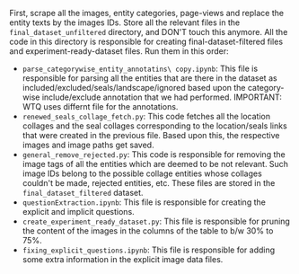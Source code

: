 First, scrape all the images, entity categories, page-views and replace the entity texts by the images IDs. Store all the relevant files in the `final_dataset_unfiltered` directory, and DON'T touch this anymore. All the code in this directory is responsible for creating final-dataset-filtered files and experiment-ready-dataset files. Run them in this order:
* `parse_categorywise_entity_annotatins\ copy.ipynb`: This file is responsible for parsing all the entities that are there in the dataset as included/excluded/seals/landscape/ignored based upon the category-wise include/exclude annotation that we had performed. IMPORTANT: WTQ uses differnt file for the annotations.
* `renewed_seals_collage_fetch.py`: This code fetches all the location collages and the seal collages corresponding to the location/seals links that were created in the previous file. Based upon this, the respective images and image paths get saved.
* `general_remove_rejected.py`: This code is responsible for removing the image tags of all the entities which are deemed to be not relevant. Such image IDs belong to the possible collage entities whose collages couldn't be made, rejected entities, etc. These files are stored in the `final_dataset_filtered` dataset.
* `questionExtraction.ipynb`: This file is responsible for creating the explicit and implicit questions.
* `create_experiment_ready_dataset.py`: This file is responsible for pruning the content of the images in the columns of the table to b/w 30% to 75%.
* `fixing_explicit_questions.ipynb`: This file is responsible for adding some extra information in the explicit image data files.
